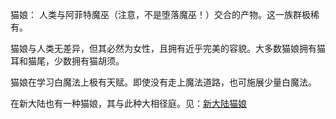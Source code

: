 猫娘：
人类与阿菲特魔巫（注意，不是堕落魔巫！）交合的产物。这一族群极稀有。

猫娘与人类无差异，但其必然为女性，且拥有近乎完美的容貌。大多数猫娘拥有猫耳和猫尾，少数拥有猫胡须。

猫娘在学习白魔法上极有天赋。即使没有走上魔法道路，也可施展少量白魔法。

在新大陆也有一种猫娘，其与此种大相径庭。见：[新大陆猫娘](/Race-and-Ecology/New-mainland/猫娘.md "新大陆猫娘")

